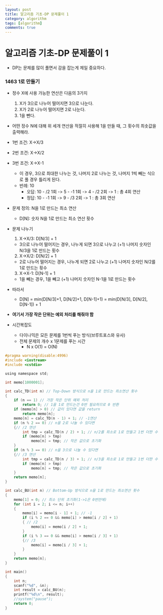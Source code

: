 ```yaml
---
layout: post
title: 알고리즘 기초-DP 문제풀이 1
category: algorithm
tags: [algorithm]
comments: true
---
```


# 알고리즘 기초-DP 문제풀이 1
- DP는 문제를 많이 풀면서 감을 잡는게 제일 중요하다.

### 1463 1로 만들기
- 정수 X에 사용 가능한 연산은 다음의 3가지
  1. X가 3으로 나누어 떨어지면 3으로 나눈다.
  2. X가 2로 나누어 떨어지면 2로 나눈다.
  3. 1을 뺀다.
- 어떤 정수 N에 대해 위 세개 연산을 적절히 사용해 1을 만들 때, 그 횟수의 최솟값을 출력해라.

- 1번 조건: X->X/3
- 2번 조건: X->X/2
- 3번 조건: X->X-1
  - 이 경우, 3으로 최대한 나누는 것, 나머지 2로 나누는 것, 나머지 1씩 빼는 식으로 풀 경우 틀리게 된다.
  - 반례: 10
    - 오답: 10 - /2 1회 -> 5 - -1 1회 -> 4 - /2 2회 -> 1 : 총 4회 연산
    - 정답: 10 - -1 1회 -> 9 - /3 2회 -> 1 : 총 3회 연산

- 문제 정의: N을 1로 만드는 최소 연산
  - D[N]: 숫자 N을 1로 만드는 최소 연산 횟수
- 문제 나누기
  1. X->X/3: D[N/3] + 1
    - 3으로 나누어 떨어지는 경우, 나누게 되면 3으로 나누고 (+1) 나머지 숫자인 N/3을 1로 만드는 횟수
  2. X->X/2: D[N/2] + 1
    - 2로 나누어 떨어지는 경우, 나누게 되면 2로 나누고 (+1) 나머지 숫자인 N/2를 1로 만드는 횟수
  3. X->X-1: D[N-1] + 1
    - 1을 빼는 경우, 1을 빼고 (+1) 나머지 숫자인 N-1을 1로 만드는 횟수
- 따라서
  - D[N] = min(D[N/3]+1, D[N/2]+1, D[N-1]+1) = min(D[N/3], D[N/2], D[N-1]) + 1
- __여기서 가장 작은 단위는 예외 처리를 해줘야 함__

- 시간복잡도
  - 다이나믹은 모든 문제를 1번씩 푸는 방식(브루트포스와 유사)
  - 전체 문제의 개수 x 1문제를 푸는 시간
    - N x O(1) = O(N)

```c
#pragma warning(disable:4996)
#include <iostream>
#include <cstdio>

using namespace std;

int memo[1000001];

int calc_TD(int n) // Top-Down 방식으로 n을 1로 만드는 최소연산 횟수
{
	if (n == 1) // 가장 작은 단위 예외 처리
		return 0; // 1을 1로 만드는건 0번 필요하므로 0 반환
	if (memo[n] > 0) // 값이 있다면 값을 return
		return memo[n];
	memo[n] = calc_TD(n - 1) + 1; // -1연산
	if (n % 2 == 0) // n을 2로 나눌 수 있다면
	{// /2 연산
		int tmp = calc_TD(n / 2) + 1; // n/2를 최소로 1로 만들고 1번 더한 수
		if (memo[n] > tmp)
			memo[n] = tmp; // 작은 값으로 초기화
	}
	if (n % 3 == 0) // n을 3으로 나눌 수 있다면
	{// /3 연산
		int tmp = calc_TD(n / 3) + 1; // n/3을 최소로 1로 만들고 1번 더한 수
		if (memo[n] > tmp)
			memo[n] = tmp; // 작은 값으로 초기화
	}
	return memo[n];
}

int calc_BU(int n) // Bottom-Up 방식으로 n을 1로 만드는 최소연산 횟수
{
	memo[1] = 0; // 최소 단위 초기화(1->1은 0번만에)
	for (int i = 2; i <= n; i++)
	{
		memo[i] = memo[i - 1] + 1; // -1
		if (i % 2 == 0 && memo[i] > memo[i / 2] + 1)
		{ // /2
			memo[i] = memo[i / 2] + 1;
		}
		if (i % 3 == 0 && memo[i] > memo[i / 3] + 1)
		{// /3
			memo[i] = memo[i / 3] + 1;
		}
	}
	return memo[n];
}

int main()
{
	int n;
	scanf("%d", &n);
	int result = calc_BU(n);
	printf("%d\n", result);
	//system("pause");
	return 0;
}
```
